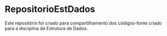 # RepositorioEstDados
Este repositório foi criado para compartilhamento dos códigos-fonte criado para a disciplina de Estrutura de Dados.

